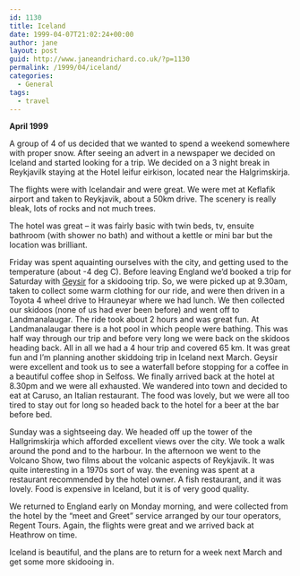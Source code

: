 ```yaml
---
id: 1130
title: Iceland
date: 1999-04-07T21:02:24+00:00
author: jane
layout: post
guid: http://www.janeandrichard.co.uk/?p=1130
permalink: /1999/04/iceland/
categories:
  - General
tags:
  - travel
---
```

**April 1999**

A group of 4 of us decided that we wanted to spend a weekend somewhere with proper snow. After seeing an advert in a newspaper we decided on Iceland and started looking for a trip. We decided on a 3 night break in Reykjavilk staying at the Hotel leifur eirkison, located near the Halgrimskirja.

The flights were with Icelandair and were great. We were met at Keflafik airport and taken to Reykjavik, about a 50km drive. The scenery is really bleak, lots of rocks and not much trees.

The hotel was great &#8211; it was fairly basic with twin beds, tv, ensuite bathroom (with shower no bath) and without a kettle or mini bar but the location was brilliant.

Friday was spent aquainting ourselves with the city, and getting used to the temperature (about -4 deg C). Before leaving England we&#8217;d booked a trip for Saturday with [Geysir](http://www.geysir.is) for a skidooing trip. So, we were picked up at 9.30am, taken to collect some warm clothing for our ride, and were then driven in a Toyota 4 wheel drive to Hrauneyar where we had lunch. We then collected our skidoos (none of us had ever been before) and went off to Landmanalaugar. The ride took about 2 hours and was great fun. At Landmanalaugar there is a hot pool in which people were bathing. This was half way through our trip and before very long we were back on the skidoos heading back. All in all we had a 4 hour trip and covered 65 km. It was great fun and I&#8217;m planning another skiddoing trip in Iceland next March. Geysir were excellent and took us to see a waterfall before stopping for a coffee in a beautiful coffee shop in Selfoss. We finally arrived back at the hotel at 8.30pm and we were all exhausted. We wandered into town and decided to eat at Caruso, an Italian restaurant. The food was lovely, but we were all too tired to stay out for long so headed back to the hotel for a beer at the bar before bed.

Sunday was a sightseeing day. We headed off up the tower of the Hallgrimskirja which afforded excellent views over the city. We took a walk around the pond and to the harbour. In the afternoon we went to the Volcano Show, two films about the volcanic aspects of Reykjavik. It was quite interesting in a 1970s sort of way. the evening was spent at a restaurant recommended by the hotel owner. A fish restaurant, and it was lovely. Food is expensive in Iceland, but it is of very good quality.

We returned to England early on Monday morning, and were collected from the hotel by the &#8220;meet and Greet&#8221; service arranged by our tour operators, Regent Tours. Again, the flights were great and we arrived back at Heathrow on time.

Iceland is beautiful, and the plans are to return for a week next March and get some more skidooing in.